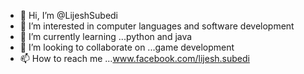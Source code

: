 - 👋 Hi, I’m @LijeshSubedi
- 👀 I’m interested in computer languages and software development
- 🌱 I’m currently learning ...python and java
- 💞️ I’m looking to collaborate on ...game development
- 📫 How to reach me ...www.facebook.com/lijesh.subedi

<!---
LijeshSubedi/LijeshSubedi is a ✨ special ✨ repository because its `README.md` (this file) appears on your GitHub profile.
You can click the Preview link to take a look at your changes.
--->

